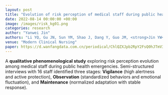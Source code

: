 ```yaml
---
layout: post
title: "Evolution of risk perception of medical staff during public health emergencies: a qualitative study"
date: 2022-08-14 00:00:00 +00:00
image: /images/risk_kg01.png
categories: research
author: "Yanwei Jin"
authors: "Li YQ, Gu JN, Sun YM, Shao J, Dang Y, Guo JM, <strong>Jin YW</strong>, Hu GY, Sun HY"
venue: "Modern Clinical Nursing"
paper: https://d.wanfangdata.com.cn/periodical/ChlQZXJpb2RpY2FsQ0hJTmV3UzIwMjMxMjI2Eg94ZGxjaGwyMDIyMDgwMDcaCG1pOW43MjZz
---
```

A **qualitative phenomenological study** exploring risk perception evolution among medical staff during public health emergencies. Semi-structured interviews with 16 staff identified three stages: **Vigilance** (high alertness and active protection), **Observation** (standardized behaviors and emotional fluctuation), and **Maintenance** (normalized adaptation with stable response).
